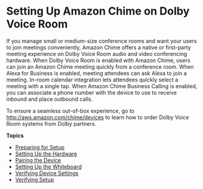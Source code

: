 # Setting Up Amazon Chime on Dolby Voice Room<a name="setup-dolby"></a>

If you manage small or medium\-size conference rooms and want your users to join meetings conveniently, Amazon Chime offers a native or first\-party meeting experience on Dolby Voice Room audio and video conferencing hardware\. When Dolby Voice Room is enabled with Amazon Chime, users can join an Amazon Chime meeting quickly from a conference room\. When Alexa for Business is enabled, meeting attendees can ask Alexa to join a meeting\. In\-room calendar integration lets attendees quickly select a meeting with a single tap\. When Amazon Chime Business Calling is enabled, you can associate a phone number with the device to use to receive inbound and place outbound calls\.

To ensure a seamless out\-of\-box experience, go to [http://aws\.amazon\.com/chime/devices](http://aws.amazon.com/chime/devices) to learn how to order Dolby Voice Room systems from Dolby partners\. 

**Topics**
+ [Preparing for Setup](prepare-setup.md)
+ [Setting Up the Hardware](setup-hardware.md)
+ [Pairing the Device](pair-device.md)
+ [Setting Up the Whiteboard](setup-whiteboard.md)
+ [Verifying Device Settings](device-settings.md)
+ [Verifying Setup](verify-setup.md)